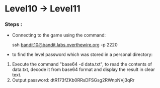 # Level10 -> Level11

### Steps :
-  Connecting to the game using the command:
    
    ssh bandit10@bandit.labs.overthewire.org -p 2220


-  to find the level password which was stored in a personal directory:
1. Execute the command "base64 -d data.txt", to read the contents of data.txt, decode it from base64 format and display the result in clear text.
2. Output password: dtR173fZKb0RRsDFSGsg2RWnpNVj3qRr